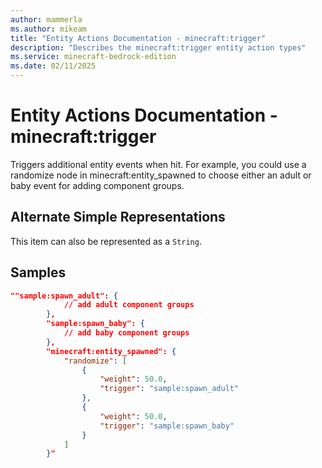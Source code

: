 ```yaml
---
author: mammerla
ms.author: mikeam
title: "Entity Actions Documentation - minecraft:trigger"
description: "Describes the minecraft:trigger entity action types"
ms.service: minecraft-bedrock-edition
ms.date: 02/11/2025 
---
```


# Entity Actions Documentation - minecraft:trigger

Triggers additional entity events when hit. For example, you could use a randomize node in minecraft:entity_spawned to choose either an adult or baby event for adding component groups.

## Alternate Simple Representations

This item can also be represented as a `String`.


## Samples


```json
""sample:spawn_adult": {
			// add adult component groups
		},
		"sample:spawn_baby": {
			// add baby component groups
		},
		"minecraft:entity_spawned": {
			"randomize": [
				{
					"weight": 50.0,
					"trigger": "sample:spawn_adult"
				},
				{
					"weight": 50.0,
					"trigger": "sample:spawn_baby"
				}
			]
		}"
```
